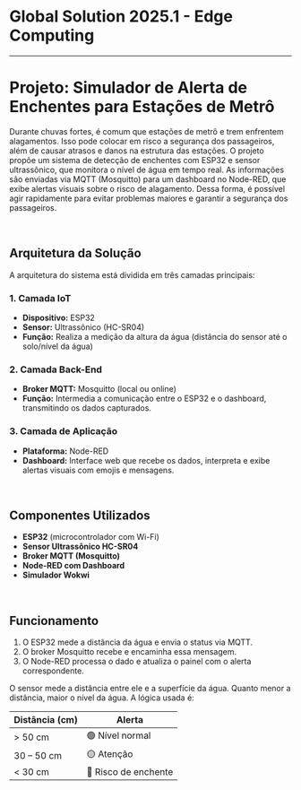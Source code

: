 # Global Solution 2025.1 - Edge Computing
---
# Projeto: Simulador de Alerta de Enchentes para Estações de Metrô 

Durante chuvas fortes, é comum que estações de metrô e trem enfrentem alagamentos. Isso pode colocar em risco a segurança dos passageiros, além de causar atrasos e danos na estrutura das estações. O projeto propõe um sistema de detecção de enchentes com ESP32 e sensor ultrassônico, que monitora o nível de água em tempo real. As informações são enviadas via MQTT (Mosquitto) para um dashboard no Node-RED, que exibe alertas visuais sobre o risco de alagamento. Dessa forma, é possível agir rapidamente para evitar problemas maiores e garantir a segurança dos passageiros.

<br>

## Arquitetura da Solução

A arquitetura do sistema está dividida em três camadas principais:

### 1. Camada IoT
- **Dispositivo:** ESP32
- **Sensor:** Ultrassônico (HC-SR04)
- **Função:** Realiza a medição da altura da água (distância do sensor até o solo/nível da água)

### 2. Camada Back-End
- **Broker MQTT:** Mosquitto (local ou online)
- **Função:** Intermedia a comunicação entre o ESP32 e o dashboard, transmitindo os dados capturados.

### 3. Camada de Aplicação
- **Plataforma:** Node-RED
- **Dashboard:** Interface web que recebe os dados, interpreta e exibe alertas visuais com emojis e mensagens.

<br>

## Componentes Utilizados

- **ESP32** (microcontrolador com Wi-Fi)
- **Sensor Ultrassônico HC-SR04**
- **Broker MQTT (Mosquitto)**
- **Node-RED com Dashboard**
- **Simulador Wokwi** 

<br>

## Funcionamento

1. O ESP32 mede a distância da água e envia o status via MQTT.
2. O broker Mosquitto recebe e encaminha essa mensagem.
3. O Node-RED processa o dado e atualiza o painel com o alerta correspondente.
   
O sensor mede a distância entre ele e a superfície da água. Quanto menor a distância, maior o nível da água. A lógica usada é:

| Distância (cm)      | Alerta           |
|---------------------|------------------|
| > 50 cm             | 🟢 Nível normal   |
| 30 – 50 cm          | 🟡 Atenção        |
| < 30 cm             | 🔴 Risco de enchente |


